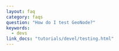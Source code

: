 ```yaml
---
layout: faq
category: faqs
question: "How do I test GeoNode?"
keywords:
  - devs
link_docs: "tutorials/devel/testing.html"
---
```

